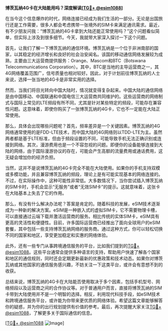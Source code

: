 **博茨瓦纳4G卡在大陆能用吗？深度解读[[TG💪+ @esim1088](https://t.me/s/esim1088)]**

在当今这个信息爆炸的时代，网络连接已经成为我们生活的一部分。无论是出国旅行还是工作需要，很多人都会考虑携带一张境外的SIM卡来满足通讯需求。最近，有不少朋友问我：“博茨瓦纳的4G卡拿到大陆还能正常使用吗？”这个问题看似简单，但实际上涉及到很多细节。今天，我就带大家深入探讨一下这个问题。

首先，让我们了解一下博茨瓦纳的通信环境。博茨瓦纳是一个位于非洲南部的国家，以其稳定的经济增长和良好的社会治安闻名。该国的移动通信网络发展较为成熟，主要由三大运营商提供服务：Orange、Mascom和BTC（Botswana Telecommunications Corporation）。其中，BTC是当地的主导运营商之一，其4G网络覆盖范围广，信号质量也相对较好。因此，对于计划前往博茨瓦纳的人士来说，选择一张当地的4G卡是非常实用的选择。

然而，当我们将目光转向中国大陆时，情况就变得复杂起来。中国大陆的通信网络是由中国移动、中国联通和中国电信三大运营商共同维护的。这些运营商的网络制式与国际上常见的LTE频段有所不同，尤其是针对某些特定的频段，可能存在兼容性问题。这意味着，即使你购买了一张博茨瓦纳的4G卡，它也不一定能在大陆正常使用。

那么，具体会出现哪些问题呢？首先，频率差异是一个关键因素。博茨瓦纳的4G网络通常使用的是FDD-LTE技术，而中国大陆的4G网络则以TDD-LTE为主。虽然两者都是基于LTE标准，但由于频段设置的不同，可能导致手机无法正确识别或连接到网络。其次，漫游费用也是一个不容忽视的问题。即便你的设备能够连接到大陆的网络，由于国际漫游协议的存在，可能会产生高额的流量费用或通话费用，这无疑会增加你的经济负担。

当然，这并不是说博茨瓦纳的4G卡完全不能在大陆使用。如果你的手机支持双模或多模功能，并且兼容博茨瓦纳的频段，理论上是有可能实现基本的网络连接的。不过，在实际操作中，这种可能性非常低。大多数情况下，当你尝试插入博茨瓦纳的SIM卡时，手机会显示“无服务”或者“无效SIM卡”的提示。这就意味着，这张卡在大陆基本上失去了它的作用。

那么，有没有什么解决办法呢？答案是肯定的。随着科技的发展，eSIM技术逐渐成为一种新的解决方案。eSIM是一种嵌入式的虚拟SIM卡，它不需要物理卡槽，可以直接通过云端下载并激活运营商的服务。相比传统的实体SIM卡，eSIM具有更高的灵活性和便捷性。目前，许多国际运营商已经推出了面向全球用户的eSIM套餐，其中包括一些支持博茨瓦纳网络的服务商。通过这种方式，你可以轻松切换不同的国家和地区，享受更加稳定和实惠的网络体验。

此外，还有一些专门从事跨境通信服务的平台，比如我们提到的[TG💪+ @esim1088](https://t.me/s/esim1088)。这些平台通常会提供多种语言的支持，帮助用户快速了解各个国家和地区的通信规则，同时还会定期更新最新的优惠政策和技术动态。如果你对博茨瓦纳或其他国家的通信服务感兴趣，不妨关注一下这类平台，或许会有意想不到的收获。

总结来说，博茨瓦纳的4G卡在大陆能否使用取决于多个因素，包括手机型号、网络频段以及运营商之间的合作协议等。对于普通用户而言，直接将博茨瓦纳的SIM卡带到大陆使用并不是一个明智的选择。相反，利用现代科技手段，如eSIM技术和跨境通信服务平台，或许能为你带来更优质的网络体验。希望这篇文章能够解答你的疑惑，并为你的出行规划提供有价值的参考。最后，再次提醒大家关注[TG💪+ @esim1088](https://t.me/s/esim1088)，了解更多关于国际通信的信息。

[[TG💪+ @esim1088](https://t.me/s/esim1088) ![Image](https://i.postimg.cc/4NQfJmqS/Snipaste-2025-05-13-00-14-12.png)]
